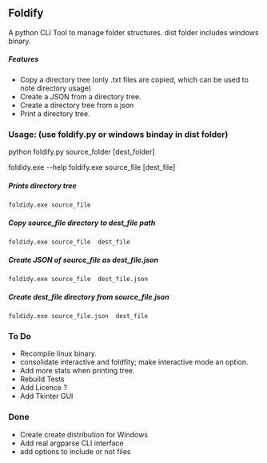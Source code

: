 ## Foldify

A python CLI Tool to manage folder structures.
dist folder includes windows binary.

##### Features
* Copy a directory tree (only .txt files are copied, which can be used to note directory usage)
* Create a JSON from a directory tree.
* Create a directory tree from a json
* Print a directory tree.

### Usage: (use foldify.py or windows binday in dist folder)
python foldify.py source_folder [dest_folder]

foldidy.exe --help
foldify.exe source_file [dest_file] 

##### Prints directory tree
    foldidy.exe source_file
##### Copy source_file directory to dest_file path
    foldidy.exe source_file  dest_file 
##### Create JSON of source_file as dest_file.json
    foldidy.exe source_file  dest_file.json 
##### Create dest_file directory from source_file.json
    foldidy.exe source_file.json  dest_file 
    

### To Do
* Recompile linux binary.
* consolidate interactive and foldfity; make interactive mode an option.
* Add more stats when printing tree.
* Rebuild Tests
* Add Licence ?
* Add Tkinter GUI

### Done
* Create create distribution for Windows
* Add real argparse CLI interface
* add options to include or not files

